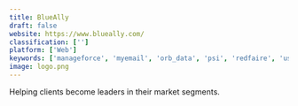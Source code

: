 ```yaml
---
title: BlueAlly
draft: false 
website: https://www.blueally.com/
classification: ['']
platform: ['Web']
keywords: ['manageforce', 'myemail', 'orb_data', 'psi', 'redfaire', 'usablenet']
image: logo.png
---
```

Helping clients become leaders in their market segments.